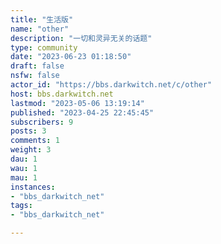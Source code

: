 ```yaml
---
title: "生活版" 
name: "other"
description: "一切和灵异无关的话题"
type: community
date: "2023-06-23 01:18:50"
draft: false
nsfw: false
actor_id: "https://bbs.darkwitch.net/c/other"
host: bbs.darkwitch.net
lastmod: "2023-05-06 13:19:14"
published: "2023-04-25 22:45:45"
subscribers: 9
posts: 3
comments: 1
weight: 3
dau: 1
wau: 1
mau: 1
instances:
- "bbs_darkwitch_net"
tags: 
- "bbs_darkwitch_net"

---
```


